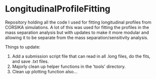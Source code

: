 # LongitudinalProfileFitting

Repository holding all the code I used for fitting longitudinal profiles from CORSIKA simulations. A lot of this was used for fitting the profiles in the mass separation analysis but with updates to make it more modular and allowing it to be separate from the mass separation/sensitivity analysis.

Things to update:
1. Add a submission script file that can read in all .long files, do the fits, and save .txt files.
2. Majorly clean up helper functions in the 'tools' directory.
3. Clean up plotting function also...
